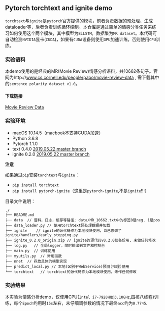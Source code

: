 ## Pytorch torchtext and ignite demo

`torchtext`与`ignite`是`pytorch`官方提供的模块，前者负责数据的预处理、生成dataloader等，后者负责训练循环控制。本仓库是通过简单的情感分类任务来练习如何使用这个两个模块，其中模型为`BiLSTM`，数据集为`MR dataset`。本代码可自动检测`NVIDIA`显卡(`CUDA`)，如果有`CUDA`设备则使用`GPU`加速训练，否则使用`CPU`训练。

### 实验语料
本demo使用的是经典的MR(Movie Review)情感分析语料，共10662条句子。官网为http://www.cs.cornell.edu/people/pabo/movie-review-data , 需下载其中的`sentence polarity dataset v1.0`。

#### 下载链接
[Movie Review Data](http://www.cs.cornell.edu/people/pabo/movie-review-data/rt-polaritydata.tar.gz)

### 实验环境
* macOS 10.14.5（macbook不支持CUDA加速）
* Python 3.6.8
* Pytorch 1.1.0
* text 0.4.0 [2019.05.22 master branch](`https://github.com/pytorch/text`)
* ignite 0.2.0 [2019.05.22 master branch](`https://github.com/pytorch/ignite`)

**注意**

如果通过`pip`安装`torchtext`与`ignite`：
* `pip install torchtext`
* `pip install pytorch-ignite`（这里是`pytorch-ignite`,不是`ignite`!!!）

目录文件说明：

```
./
├── README.md
├── data  // 语料，日志，缓存等路径; data/MR_10662.txt中的标签0是neg, 1是pos
├── data_loader.py // 使用torchtext预处理数据并加载
├── ignite    // ignite的源代码作为本地模块使用，自己修改了ignite/handlers/early_stopping.py
├── ignite_0.2.0_origin.zip // ignite的源代码v0.2.0仅备份用, 未做任何修改
├── log.py   // 全局logger，同时输出到文件和控制台
├── main.py  // 训练使用
├── myutils.py  // 常用函数
├── nnet  // 存放具体的模型实现
├── predict_local.py // 本地(区别于WebService)预测(推理)使用
└── torchtext   // torchtext的源代码作为本地模块使用，未作任何修改
```

### 实验结果
本实验为情感分析demo，仅使用CPU(`Intel i7-7920HQ@3.10GHz`,四核八线程)训练，每个`Epoch`约用时`15s`左右，未仔细调参数的情况下最终`acc`约为`0.7745`.
